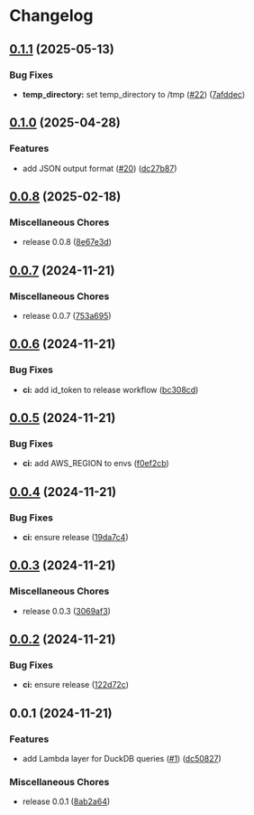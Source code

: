 # Changelog

## [0.1.1](https://github.com/fourTheorem/duck-query-lambda/compare/v0.1.0...v0.1.1) (2025-05-13)


### Bug Fixes

* **temp_directory:** set temp_directory to /tmp ([#22](https://github.com/fourTheorem/duck-query-lambda/issues/22)) ([7afddec](https://github.com/fourTheorem/duck-query-lambda/commit/7afddec184cb24213e722419cd55ddbb418719f7))

## [0.1.0](https://github.com/fourTheorem/duck-query-lambda/compare/v0.0.8...v0.1.0) (2025-04-28)


### Features

* add JSON output format ([#20](https://github.com/fourTheorem/duck-query-lambda/issues/20)) ([dc27b87](https://github.com/fourTheorem/duck-query-lambda/commit/dc27b8769ee37f71169acccdcbc077c37bb437bf))

## [0.0.8](https://github.com/fourTheorem/duck-query-lambda/compare/v0.0.7...v0.0.8) (2025-02-18)


### Miscellaneous Chores

* release 0.0.8 ([8e67e3d](https://github.com/fourTheorem/duck-query-lambda/commit/8e67e3d859a0e0e51634a38cfa7273f736d716cc))

## [0.0.7](https://github.com/fourTheorem/duck-query-lambda/compare/v0.0.6...v0.0.7) (2024-11-21)


### Miscellaneous Chores

* release 0.0.7 ([753a695](https://github.com/fourTheorem/duck-query-lambda/commit/753a695286d06ac80434cbf44107feb1140d532f))

## [0.0.6](https://github.com/fourTheorem/duck-query-lambda/compare/v0.0.5...v0.0.6) (2024-11-21)


### Bug Fixes

* **ci:** add id_token to release workflow ([bc308cd](https://github.com/fourTheorem/duck-query-lambda/commit/bc308cdb3c0d7e1b5d1171b74dd052b548e9cd44))

## [0.0.5](https://github.com/fourTheorem/duck-query-lambda/compare/v0.0.4...v0.0.5) (2024-11-21)


### Bug Fixes

* **ci:** add AWS_REGION to envs ([f0ef2cb](https://github.com/fourTheorem/duck-query-lambda/commit/f0ef2cb2b0af5f20dbd8c7d5644b9fe0190810b2))

## [0.0.4](https://github.com/fourTheorem/duck-query-lambda/compare/v0.0.3...v0.0.4) (2024-11-21)


### Bug Fixes

* **ci:** ensure release ([19da7c4](https://github.com/fourTheorem/duck-query-lambda/commit/19da7c454edafdb4d7aa8529d2d178f48720e538))

## [0.0.3](https://github.com/fourTheorem/duck-query-lambda/compare/v0.0.2...v0.0.3) (2024-11-21)


### Miscellaneous Chores

* release 0.0.3 ([3069af3](https://github.com/fourTheorem/duck-query-lambda/commit/3069af33cdcc5f6ec533992453878ea5c33449f0))

## [0.0.2](https://github.com/fourTheorem/duck-query-lambda/compare/v0.0.1...v0.0.2) (2024-11-21)


### Bug Fixes

* **ci:** ensure release ([122d72c](https://github.com/fourTheorem/duck-query-lambda/commit/122d72cb361fc9fd61adb9d4e490baf80eb51504))

## 0.0.1 (2024-11-21)


### Features

* add Lambda layer for DuckDB queries ([#1](https://github.com/fourTheorem/duck-query-lambda/issues/1)) ([dc50827](https://github.com/fourTheorem/duck-query-lambda/commit/dc50827f3be52c3b720b1c13bbaa439d51f00888))


### Miscellaneous Chores

* release 0.0.1 ([8ab2a64](https://github.com/fourTheorem/duck-query-lambda/commit/8ab2a648d94b142f583bfb7e770a3d7c0fdaffcd))
